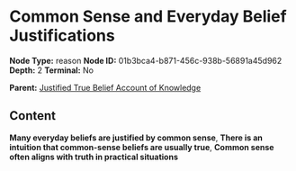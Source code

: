 # Common Sense and Everyday Belief Justifications

**Node Type:** reason
**Node ID:** 01b3bca4-b871-456c-938b-56891a45d962
**Depth:** 2
**Terminal:** No

**Parent:** [Justified True Belief Account of Knowledge](justified-true-belief-account-of-knowledge.md)

## Content

**Many everyday beliefs are justified by common sense**, **There is an intuition that common-sense beliefs are usually true**, **Common sense often aligns with truth in practical situations**
